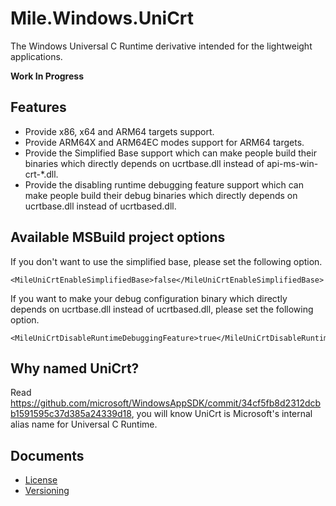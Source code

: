 ﻿# Mile.Windows.UniCrt

The Windows Universal C Runtime derivative intended for the lightweight
applications.

**Work In Progress**

## Features

- Provide x86, x64 and ARM64 targets support.
- Provide ARM64X and ARM64EC modes support for ARM64 targets.
- Provide the Simplified Base support which can make people build their binaries
  which directly depends on ucrtbase.dll instead of api-ms-win-crt-*.dll.
- Provide the disabling runtime debugging feature support which can make people
  build their debug binaries which directly depends on ucrtbase.dll instead of
  ucrtbased.dll.

## Available MSBuild project options

If you don't want to use the simplified base, please set the following option.

```
<MileUniCrtEnableSimplifiedBase>false</MileUniCrtEnableSimplifiedBase>
```

If you want to make your debug configuration binary which directly depends on
ucrtbase.dll instead of ucrtbased.dll, please set the following option.

```
<MileUniCrtDisableRuntimeDebuggingFeature>true</MileUniCrtDisableRuntimeDebuggingFeature>
```

## Why named UniCrt?

Read https://github.com/microsoft/WindowsAppSDK/commit/34cf5fb8d2312dcbb1591595c37d385a24339d18,
you will know UniCrt is Microsoft's internal alias name for Universal C Runtime.

## Documents

- [License](License.md)
- [Versioning](Versioning.md)
